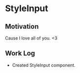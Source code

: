 # StyleInput

## Motivation
Cause I love all of you. <3

## Work Log
- Created StyleInput component.
